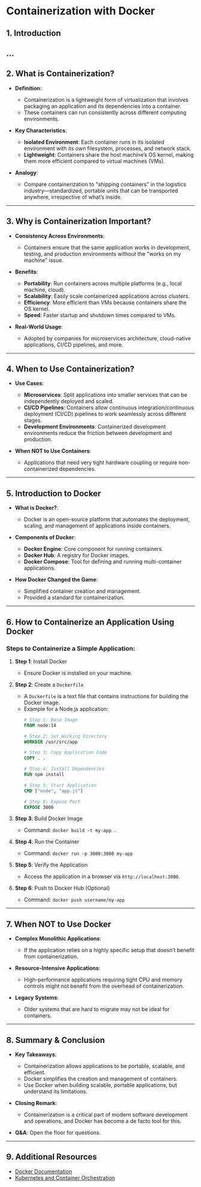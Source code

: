 # Containerization with Docker

## 1. Introduction 
...
 ---

## 2. What is Containerization? 

- **Definition**: 
  - Containerization is a lightweight form of virtualization that involves packaging an application and its dependencies into a container.
  - These containers can run consistently across different computing environments.
  
- **Key Characteristics**:
  - **Isolated Environment**: Each container runs in its isolated environment with its own filesystem, processes, and network stack.
  - **Lightweight**: Containers share the host machine’s OS kernel, making them more efficient compared to virtual machines (VMs).

- **Analogy**: 
  - Compare containerization to "shipping containers" in the logistics industry—standardized, portable units that can be transported anywhere, irrespective of what’s inside.

---

## 3. Why is Containerization Important? 

- **Consistency Across Environments**: 
  - Containers ensure that the same application works in development, testing, and production environments without the "works on my machine" issue.

- **Benefits**:
  - **Portability**: Run containers across multiple platforms (e.g., local machine, cloud).
  - **Scalability**: Easily scale containerized applications across clusters.
  - **Efficiency**: More efficient than VMs because containers share the OS kernel.
  - **Speed**: Faster startup and shutdown times compared to VMs.

- **Real-World Usage**:
  - Adopted by companies for microservices architecture, cloud-native applications, CI/CD pipelines, and more.

---

## 4. When to Use Containerization? 

- **Use Cases**:
  - **Microservices**: Split applications into smaller services that can be independently deployed and scaled.
  - **CI/CD Pipelines**: Containers allow continuous integration/continuous deployment (CI/CD) pipelines to work seamlessly across different stages.
  - **Development Environments**: Containerized development environments reduce the friction between development and production.

- **When NOT to Use Containers**:
  - Applications that need very tight hardware coupling or require non-containerized dependencies.

---

## 5. Introduction to Docker 

- **What is Docker?**:
  - Docker is an open-source platform that automates the deployment, scaling, and management of applications inside containers.
  
- **Components of Docker**:
  - **Docker Engine**: Core component for running containers.
  - **Docker Hub**: A registry for Docker images.
  - **Docker Compose**: Tool for defining and running multi-container applications.

- **How Docker Changed the Game**:
  - Simplified container creation and management.
  - Provided a standard for containerization.
  
---

## 6. How to Containerize an Application Using Docker 

### Steps to Containerize a Simple Application:

1. **Step 1**: Install Docker  
   - Ensure Docker is installed on your machine.

2. **Step 2**: Create a `Dockerfile`  
   - A `Dockerfile` is a text file that contains instructions for building the Docker image.
   - Example for a Node.js application:
     ```dockerfile
     # Step 1: Base Image
     FROM node:14

     # Step 2: Set Working Directory
     WORKDIR /usr/src/app

     # Step 3: Copy Application Code
     COPY . .

     # Step 4: Install Dependencies
     RUN npm install

     # Step 5: Start Application
     CMD ["node", "app.js"]

     # Step 6: Expose Port
     EXPOSE 3000
     ```

3. **Step 3**: Build Docker Image  
   - Command: `docker build -t my-app .`

4. **Step 4**: Run the Container  
   - Command: `docker run -p 3000:3000 my-app`

5. **Step 5**: Verify the Application  
   - Access the application in a browser via `http://localhost:3000`.

6. **Step 6**: Push to Docker Hub (Optional)
   - Command: `docker push username/my-app`

---

## 7. When NOT to Use Docker

- **Complex Monolithic Applications**:
  - If the application relies on a highly specific setup that doesn’t benefit from containerization.

- **Resource-Intensive Applications**:
  - High-performance applications requiring tight CPU and memory controls might not benefit from the overhead of containerization.

- **Legacy Systems**:
  - Older systems that are hard to migrate may not be ideal for containers.

---

## 8. Summary & Conclusion 

- **Key Takeaways**:
  - Containerization allows applications to be portable, scalable, and efficient.
  - Docker simplifies the creation and management of containers.
  - Use Docker when building scalable, portable applications, but understand its limitations.

- **Closing Remark**: 
  - Containerization is a critical part of modern software development and operations, and Docker has become a de facto tool for this.

- **Q&A**: Open the floor for questions.

---

## 9. Additional Resources 

- [Docker Documentation](https://docs.docker.com/)
- [Kubernetes and Container Orchestration](https://kubernetes.io/)
